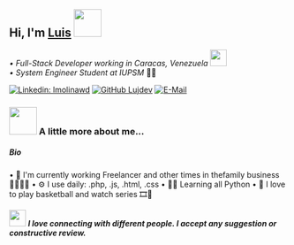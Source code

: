 ## Hi, I'm [Luis][website] <img src="https://media.giphy.com/media/mGcNjsfWAjY5AEZNw6/giphy.gif" width="50">

<p><em>• Full-Stack Developer working in Caracas, Venezuela <img src="https://media.giphy.com/media/WUlplcMpOCEmTGBtBW/giphy.gif" width="30"><br>
• System Engineer Student at IUPSM
</em>👨‍🎓</p>

[![Linkedin: lmolinawd](https://img.shields.io/badge/-lmolinawd-blue?style=flat-square&logo=Linkedin&logoColor=white&link=https://www.linkedin.com/in/lmolinawd/)](https://www.linkedin.com/in/lmolinawd/)
[![GitHub Lujdev](https://img.shields.io/github/followers/Lujdev?label=follow&style=social)](https://github.com/Lujdev)
<a href="https://mailhide.io/e/v1I10hVs" rel="nofollow"><img src="https://camo.githubusercontent.com/993a120f173088edb33c2f70a261bb55a55f2af9754a4564dcbb7eb420625dc9/68747470733a2f2f696d672e736869656c64732e696f2f62616467652f656d61696c2d72657665616c2d3261383f7374796c653d666c61742d737175617265266c6f676f3d676d61696c266c6f676f436f6c6f723d7768697465" alt="E-Mail" data-canonical-src="https://img.shields.io/badge/email-reveal-2a8?style=flat-square&amp;logo=gmail&amp;logoColor=white" style="max-width:100%;"></a>

### <img src="https://media.giphy.com/media/VgCDAzcKvsR6OM0uWg/giphy.gif" width="50"> A little more about me...  

##### Bio

• 🏢 I'm currently working Freelancer and other times in thefamily business 👨‍👩‍👧‍👦
• ⚙️ I use daily: .php, .js, .html, .css
• 👨‍💻 Learning all Python
• 🏀 I love to play basketball and watch series 🎞🍿
    
<img src="https://media.giphy.com/media/LnQjpWaON8nhr21vNW/giphy.gif" width="30"> <em><b>I love connecting with different people. I accept any suggestion or constructive review. </b></em>




<!-- LINKS -->
[website]: https://github.com/Lujdev
